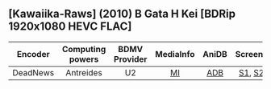 ## [Kawaiika-Raws] (2010) B Gata H Kei [BDRip 1920x1080 HEVC FLAC]

| Encoder  | Computing powers | BDMV Provider | MediaInfo | AniDB |  Screens   |
| :------: | :--------------: | :-----------: | :-------: | :---: | :--------: |
| DeadNews |    Antreides     |      U2       |   [MI]    | [ADB] | [S1], [S2] |

[adb]: https://anidb.net/anime/7286
[mi]: https://bin.disroot.org/?e5bbd7ab630a8f5f#6Na3GJ5opUfo4FQ1MXJndZjjAgWo6oA8YpsxuTYV2n7b
[s1]: https://slow.pics/c/EcvtQ6gJ
[s2]: https://slow.pics/c/bld9U2Ap
